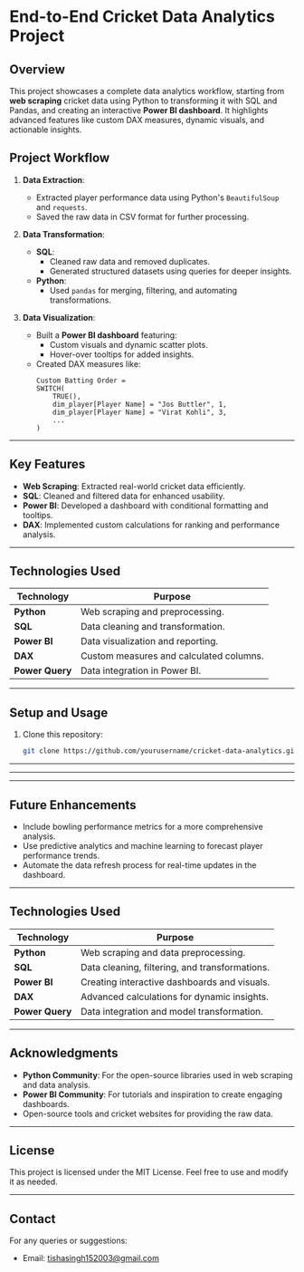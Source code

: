 # **End-to-End Cricket Data Analytics Project**

## **Overview**
This project showcases a complete data analytics workflow, starting from **web scraping** cricket data using Python to transforming it with SQL and Pandas, and creating an interactive **Power BI dashboard**. It highlights advanced features like custom DAX measures, dynamic visuals, and actionable insights.



## **Project Workflow**

1. **Data Extraction**:
   - Extracted player performance data using Python's `BeautifulSoup` and `requests`.
   - Saved the raw data in CSV format for further processing.

2. **Data Transformation**:
   - **SQL**:
     - Cleaned raw data and removed duplicates.
     - Generated structured datasets using queries for deeper insights.
   - **Python**:
     - Used `pandas` for merging, filtering, and automating transformations.

3. **Data Visualization**:
   - Built a **Power BI dashboard** featuring:
     - Custom visuals and dynamic scatter plots.
     - Hover-over tooltips for added insights.
   - Created DAX measures like:
     ```DAX
     Custom Batting Order = 
     SWITCH(
         TRUE(),
         dim_player[Player Name] = "Jos Buttler", 1,
         dim_player[Player Name] = "Virat Kohli", 3,
         ...
     )
     ```

---

## **Key Features**
- **Web Scraping**: Extracted real-world cricket data efficiently.
- **SQL**: Cleaned and filtered data for enhanced usability.
- **Power BI**: Developed a dashboard with conditional formatting and tooltips.
- **DAX**: Implemented custom calculations for ranking and performance analysis.

---

## **Technologies Used**

| Technology | Purpose |
|------------|---------|
| **Python** | Web scraping and preprocessing. |
| **SQL**    | Data cleaning and transformation. |
| **Power BI** | Data visualization and reporting. |
| **DAX**    | Custom measures and calculated columns. |
| **Power Query** | Data integration in Power BI. |

---

## **Setup and Usage**

1. Clone this repository:
   ```bash
   git clone https://github.com/yourusername/cricket-data-analytics.git

---





---


---

## **Future Enhancements**
- Include bowling performance metrics for a more comprehensive analysis.
- Use predictive analytics and machine learning to forecast player performance trends.
- Automate the data refresh process for real-time updates in the dashboard.

---

## **Technologies Used**

| Technology     | Purpose                                     |
|----------------|---------------------------------------------|
| **Python**     | Web scraping and data preprocessing.        |
| **SQL**        | Data cleaning, filtering, and transformations. |
| **Power BI**   | Creating interactive dashboards and visuals. |
| **DAX**        | Advanced calculations for dynamic insights. |
| **Power Query**| Data integration and model transformation.  |

---

## **Acknowledgments**
- **Python Community**: For the open-source libraries used in web scraping and data analysis.
- **Power BI Community**: For tutorials and inspiration to create engaging dashboards.
- Open-source tools and cricket websites for providing the raw data.

---

## **License**
This project is licensed under the MIT License. Feel free to use and modify it as needed.

---

## **Contact**
For any queries or suggestions:
- Email: tishasingh152003@gmail.com



